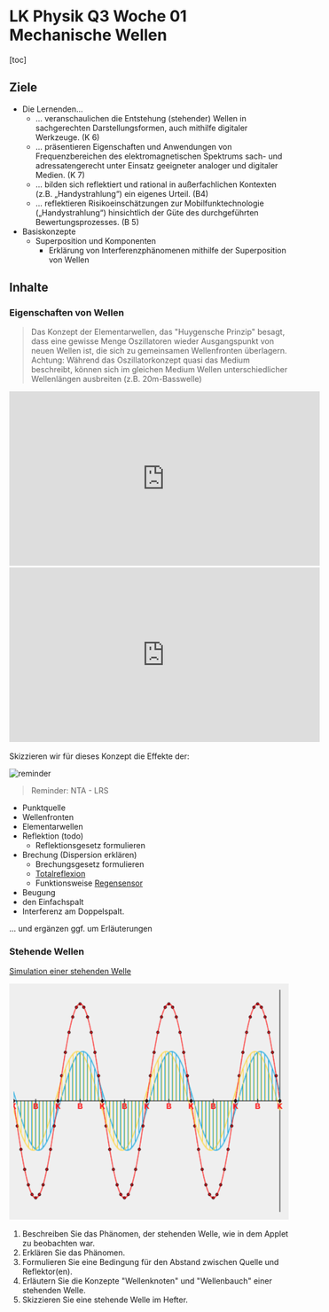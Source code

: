 LK Physik Q3 Woche 01 Mechanische Wellen
==============================

[toc]

## Ziele

* Die Lernenden…
  * … veranschaulichen die Entstehung (stehender) Wellen in sachgerechten Darstellungsformen, auch mithilfe digitaler Werkzeuge. (K 6)
  * … präsentieren Eigenschaften und Anwendungen von Frequenzbereichen des elektromagnetischen Spektrums sach- und adressatengerecht unter Einsatz geeigneter analoger und digitaler Medien. (K 7)
  * … bilden sich reflektiert und rational in außerfachlichen Kontexten (z.B. „Handystrahlung“) ein eigenes Urteil. (B4)
  * … reflektieren Risikoeinschätzungen zur Mobilfunktechnologie („Handystrahlung“) hinsichtlich der Güte des durchgeführten Bewertungsprozesses. (B 5)
* Basiskonzepte
  * Superposition und Komponenten
    * Erklärung von Interferenzphänomenen mithilfe der Superposition von Wellen

## Inhalte

### Eigenschaften von Wellen

> Das Konzept der Elementarwellen, das "Huygensche Prinzip" besagt, dass eine gewisse Menge Oszillatoren wieder Ausgangspunkt von neuen Wellen ist, die sich zu gemeinsamen Wellenfronten überlagern. Achtung: Während das Oszillatorkonzept quasi das Medium beschreibt, können sich im gleichen Medium Wellen unterschiedlicher Wellenlängen ausbreiten (z.B. 20m-Basswelle)

<iframe width="560" height="315" src="https://www.youtube.com/embed/cnVkYK2L-wI?si=JrclXoH-hNgi8L2f" title="YouTube video player" frameborder="0" allow="accelerometer; autoplay; clipboard-write; encrypted-media; gyroscope; picture-in-picture; web-share" referrerpolicy="strict-origin-when-cross-origin" allowfullscreen></iframe>

<iframe width="560" height="315" src="https://www.youtube.com/embed/a3OYsAzLpio?si=IM8MuEvlUTZaFqag" title="YouTube video player" frameborder="0" allow="accelerometer; autoplay; clipboard-write; encrypted-media; gyroscope; picture-in-picture; web-share" referrerpolicy="strict-origin-when-cross-origin" allowfullscreen></iframe>

Skizzieren wir für dieses Konzept die Effekte der:

![reminder](https://media4.giphy.com/media/v1.Y2lkPTc5MGI3NjExc2lwYmswNTRvM2Q1bGJqbGd0enY2dWJrbWdwb29rMjh5MHJtd2M0ayZlcD12MV9pbnRlcm5hbF9naWZfYnlfaWQmY3Q9Zw/xT5LMOX8HAvNPtayDC/giphy.gif)

> Reminder: NTA - LRS

* Punktquelle
* Wellenfronten
* Elementarwellen
* Reflektion (todo)
  * Reflektionsgesetz formulieren
* Brechung (Dispersion erklären)
  * Brechungsgesetz formulieren
  * [Totalreflexion](https://www.leifiphysik.de/optik/lichtbrechung/grundwissen/totalreflexion)
  * Funktionsweise [Regensensor](https://de.wikipedia.org/wiki/Regensensor)
* Beugung
* den Einfachspalt
* Interferenz am Doppelspalt.

... und ergänzen ggf. um Erläuterungen

### Stehende Wellen

[Simulation einer stehenden Welle](https://www.leifiphysik.de/mechanik/mechanische-wellen/versuche/stehende-welle-simulation)

![!large](./img/stehende_Welle.png)

1. Beschreiben Sie das Phänomen, der stehenden Welle, wie in dem Applet zu beobachten war.
1. Erklären Sie das Phänomen.
1. Formulieren Sie eine Bedingung für den Abstand zwischen Quelle und Reflektor(en).
1. Erläutern Sie die Konzepte "Wellenknoten" und "Wellenbauch" einer stehenden Welle.
1. Skizzieren Sie eine stehende Welle im Hefter.
